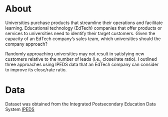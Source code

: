 # About

Universities purchase products that streamline their operations and facilitate learning. Educational technology (EdTech) companies that offer products or services to universities need to identify their target customers. Given the capacity of an EdTech company’s sales team, which universities should the company approach?

Randomly approaching universities may not result in satisfying new customers relative to the number of leads (i.e., close/rate ratio). I outlined three approaches using IPEDS data that an EdTech company can consider to improve its close/rate ratio.


# Data

Dataset was obtained from the Integrated Postsecondary Education Data System [IPEDS](https://nces.ed.gov/ipeds/)
